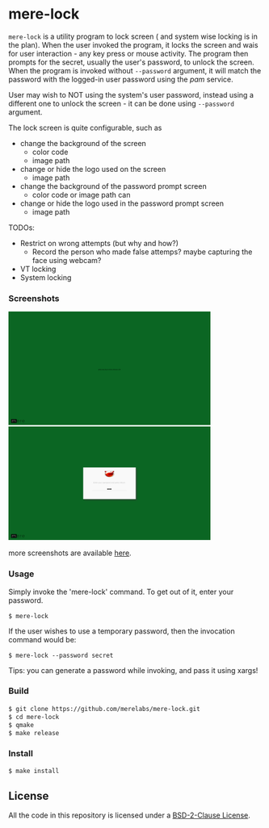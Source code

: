 # mere-lock #
`mere-lock` is a utility program to lock screen ( and system wise locking is in
the plan). When the user invoked the program, it locks the screen and wais for 
user interaction - any key press or mouse activity. The program then prompts 
for the secret, usually the user's password, to unlock the screen. When the 
program is invoked without `--password` argument, it will match the password 
with the logged-in user password using the *pam* service. 

User may wish to NOT using the system's user password, instead using a
different one to unlock the screen - it can be done using `--password` argument.

The lock screen is quite configurable, such as
- change the background of the screen
  - color code
  - image path
- change or hide the logo used on the screen
  - image path
- change the background of the password prompt screen
  - color code or image path can
- change or hide the logo used in the password prompt screen
  - image path

TODOs:
- Restrict on wrong attempts (but why and how?)
  - Record the person who made false attemps? maybe capturing the face using webcam? 
- VT locking
- System locking

### Screenshots
<img src="screenshots/screen.png" height="225px"> <img src="screenshots/prompt.png" height="225px">

more screenshots are available [here](screenshots).

### Usage
Simply invoke the 'mere-lock' command. To get out of it, enter your password.

```shell
$ mere-lock
```

If the user wishes to use a temporary password, then the invocation command 
would be:

```shell
$ mere-lock --password secret
```

Tips: you can generate a password while invoking, and pass it using xargs!

### Build

```shell
$ git clone https://github.com/merelabs/mere-lock.git
$ cd mere-lock
$ qmake
$ make release
```

### Install

```shell
$ make install
```

## License
All the code in this repository is licensed under a [BSD-2-Clause License](LICENSE).
